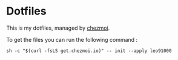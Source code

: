 # Dotfiles

This is my dotfiles, managed by [chezmoi](https://github.com/twpayne/chezmoi).

To get the files you can run the following command :

```
sh -c "$(curl -fsLS get.chezmoi.io)" -- init --apply leo91000
```

